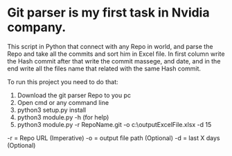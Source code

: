 # Git parser is my first task in Nvidia company.
This script in Python that connect with any Repo in world,
and parse the Repo and take all the commits and sort him in Excel file.
In first column write the Hash commit after that write the commit massege,
and date, and in the end write all the files name that related with the same Hash commit.

To run this project you need to do that:
1. Download the git parser Repo to you pc
2. Open cmd or any command line
3. python3 setup.py install
4. python3 module.py -h (for help)
5. python3 module.py -r  RepoName.git   -o c:\outputExcelFile.xlsx  -d 15

-r = Repo URL (Imperative)
-o = output file path (Optional)
-d = last X days (Optional)

